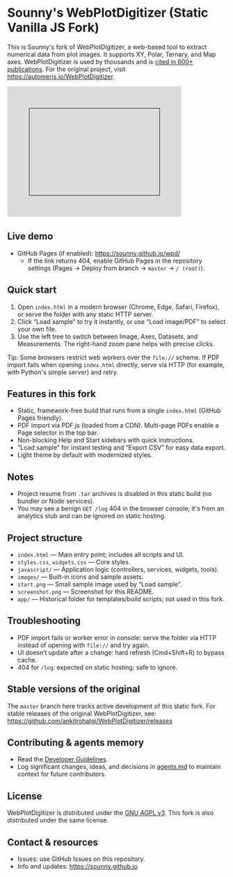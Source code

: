 Sounny's WebPlotDigitizer (Static Vanilla JS Fork)
==================================================

This is Sounny's fork of WebPlotDigitizer, a web-based tool to extract numerical data from plot images. It supports XY, Polar, Ternary, and Map axes. WebPlotDigitizer is used by thousands and is [cited in 600+ publications](https://scholar.google.com/scholar?as_vis=1&q=WebPlotDigitizer&hl=en&as_sdt=0,44). For the original project, visit https://automeris.io/WebPlotDigitizer.

![WebPlotDigitizer Screenshot](screenshot.png?raw=true "WebPlotDigitizer")

## Live demo

- GitHub Pages (if enabled): https://sounny.github.io/wpd/
	- If the link returns 404, enable GitHub Pages in the repository settings (Pages → Deploy from branch → `master` → `/ (root)`).

## Quick start

1. Open `index.html` in a modern browser (Chrome, Edge, Safari, Firefox), or serve the folder with any static HTTP server.
2. Click “Load sample” to try it instantly, or use “Load image/PDF” to select your own file.
3. Use the left tree to switch between Image, Axes, Datasets, and Measurements. The right-hand zoom pane helps with precise clicks.

Tip: Some browsers restrict web workers over the `file://` scheme. If PDF import fails when opening `index.html` directly, serve via HTTP (for example, with Python's simple server) and retry.

## Features in this fork

- Static, framework-free build that runs from a single `index.html` (GitHub Pages friendly).
- PDF import via PDF.js (loaded from a CDN). Multi-page PDFs enable a Page selector in the top bar.
- Non-blocking Help and Start sidebars with quick instructions.
- “Load sample” for instant testing and “Export CSV” for easy data export.
- Light theme by default with modernized styles.

## Notes

- Project resume from `.tar` archives is disabled in this static build (no bundler or Node services).
- You may see a benign `GET /log` 404 in the browser console; it's from an analytics stub and can be ignored on static hosting.

## Project structure

- `index.html` — Main entry point; includes all scripts and UI.
- `styles.css`, `widgets.css` — Core styles.
- `javascript/` — Application logic (controllers, services, widgets, tools).
- `images/` — Built-in icons and sample assets.
- `start.png` — Small sample image used by “Load sample”.
- `screenshot.png` — Screenshot for this README.
- `app/` — Historical folder for templates/build scripts; not used in this fork.

## Troubleshooting

- PDF import fails or worker error in console: serve the folder via HTTP instead of opening with `file://` and try again.
- UI doesn’t update after a change: hard refresh (Cmd+Shift+R) to bypass cache.
- 404 for `/log`: expected on static hosting; safe to ignore.

## Stable versions of the original

The `master` branch here tracks active development of this static fork. For stable releases of the original WebPlotDigitizer, see: https://github.com/ankitrohatgi/WebPlotDigitizer/releases

## Contributing & agents memory

- Read the [Developer Guidelines](DEVELOPER_GUIDELINES.md).
- Log significant changes, ideas, and decisions in [agents.md](agents.md) to maintain context for future contributors.

## License

WebPlotDigitizer is distributed under the [GNU AGPL v3](https://www.gnu.org/licenses/agpl-3.0.en.html). This fork is also distributed under the same license.

## Contact & resources

- Issues: use GitHub Issues on this repository.
- Info and updates: https://sounny.github.io
